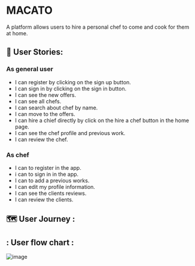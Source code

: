 # MACATO
 A platform allows users to hire a personal chef to come and cook for them at home.
 
 
 ## :bookmark_tabs: User Stories:

### As general user 

- I can  register by clicking on the sign up button.
- I can sign in by clicking on the sign in button.
- I can see the new offers.
- I can see all chefs.
- I can search about chef by name.
- I can move to the offers.
- I can hire a chief directly by click on the hire a chef button in the home page.
- I can see the chef profile and previous work.
- I can review the chef.
 
### As chef
- I can to register in the app. 
- i can to sign in in the app.
- I can to add a previous works.
- I can edit my profile information.
- I can see the clients reviews.
- I can review the clients.

## :world_map: User Journey :


## : User flow chart :
![image](https://user-images.githubusercontent.com/76267220/169709526-b08860da-b286-4fad-b512-3a5be4c0ff55.png)
